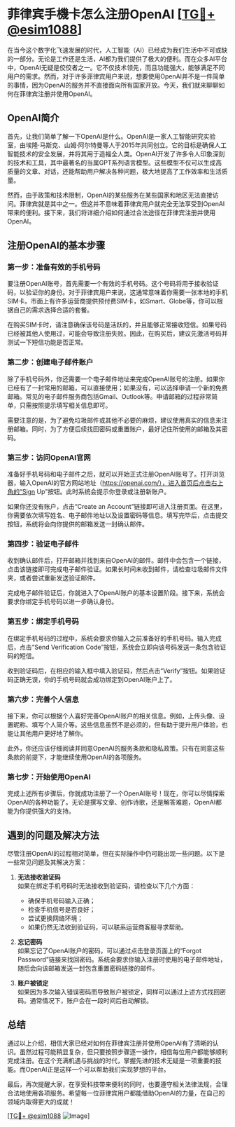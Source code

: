 # 菲律宾手機卡怎么注册OpenAI [[TG💪+ @esim1088](https://t.me/s/esim1088)]

在当今这个数字化飞速发展的时代，人工智能（AI）已经成为我们生活中不可或缺的一部分。无论是工作还是生活，AI都为我们提供了极大的便利。而在众多AI平台中，OpenAI无疑是佼佼者之一。它不仅技术领先，而且功能强大，能够满足不同用户的需求。然而，对于许多菲律宾用户来说，想要使用OpenAI并不是一件简单的事情，因为OpenAI的服务并不直接面向所有国家开放。今天，我们就来聊聊如何在菲律宾注册并使用OpenAI。

## OpenAI简介

首先，让我们简单了解一下OpenAI是什么。OpenAI是一家人工智能研究实验室，由埃隆·马斯克、山姆·阿尔特曼等人于2015年共同创立。它的目标是确保人工智能技术的安全发展，并将其用于造福全人类。OpenAI开发了许多令人印象深刻的技术和工具，其中最著名的当属GPT系列语言模型。这些模型不仅可以生成高质量的文章、对话，还能帮助用户解决各种问题，极大地提高了工作效率和生活质量。

然而，由于政策和技术限制，OpenAI的某些服务在某些国家和地区无法直接访问。菲律宾就是其中之一。但这并不意味着菲律宾用户就完全无法享受到OpenAI带来的便利。接下来，我们将详细介绍如何通过合法途径在菲律宾注册并使用OpenAI。

## 注册OpenAI的基本步骤

### 第一步：准备有效的手机号码

要注册OpenAI账号，首先需要一个有效的手机号码。这个号码将用于接收验证码，以验证你的身份。对于菲律宾用户来说，这通常意味着你需要一张本地的手机SIM卡。市面上有许多运营商提供预付费SIM卡，如Smart、Globe等，你可以根据自己的需求选择合适的套餐。

在购买SIM卡时，请注意确保该号码是活跃的，并且能够正常接收短信。如果号码已经被其他人使用过，可能会导致注册失败。因此，在购买后，建议先激活号码并测试一下短信功能是否正常。

### 第二步：创建电子邮件账户

除了手机号码外，你还需要一个电子邮件地址来完成OpenAI账号的注册。如果你已经有了一封常用的邮箱，可以直接使用；如果没有，可以选择申请一个新的免费邮箱。常见的电子邮件服务商包括Gmail、Outlook等。申请邮箱的过程非常简单，只需按照提示填写相关信息即可。

需要注意的是，为了避免垃圾邮件或其他不必要的麻烦，建议使用真实的信息来注册邮箱。同时，为了方便后续找回密码或重置账户，最好记住所使用的邮箱及其密码。

### 第三步：访问OpenAI官网

准备好手机号码和电子邮件之后，就可以开始正式注册OpenAI账号了。打开浏览器，输入OpenAI的官方网站地址（https://openai.com/），进入首页后点击右上角的“Sign Up”按钮。此时系统会提示你登录或注册新账户。

如果你还没有账户，点击“Create an Account”链接即可进入注册页面。在这里，你需要依次填写姓名、电子邮件地址以及设置密码等信息。填写完毕后，点击提交按钮，系统将会向你提供的邮箱发送一封确认邮件。

### 第四步：验证电子邮件

收到确认邮件后，打开邮箱并找到来自OpenAI的邮件。邮件中会包含一个链接，点击该链接即可完成电子邮件验证。如果长时间未收到邮件，请检查垃圾邮件文件夹，或者尝试重新发送验证邮件。

完成电子邮件验证后，你就进入了OpenAI账户的基本设置阶段。接下来，系统会要求你绑定手机号码以进一步确认身份。

### 第五步：绑定手机号码

在绑定手机号码的过程中，系统会要求你输入之前准备好的手机号码。输入完成后，点击“Send Verification Code”按钮，系统会立即向该号码发送一条包含验证码的短信。

收到验证码后，在相应的输入框中填入验证码，然后点击“Verify”按钮。如果验证码正确无误，你的手机号码就会成功绑定到OpenAI账户上了。

### 第六步：完善个人信息

接下来，你可以根据个人喜好完善OpenAI账户的相关信息。例如，上传头像、设置昵称、填写个人简介等。这些信息虽然不是必须的，但有助于提升用户体验，也能让其他用户更好地了解你。

此外，你还应该仔细阅读并同意OpenAI的服务条款和隐私政策。只有在同意这些条款的前提下，才能继续使用OpenAI的各项服务。

### 第七步：开始使用OpenAI

完成上述所有步骤后，你就成功注册了一个OpenAI账号！现在，你可以尽情探索OpenAI的各种功能了。无论是撰写文章、创作诗歌，还是解答难题，OpenAI都能为你提供强大的支持。

## 遇到的问题及解决方法

尽管注册OpenAI的过程相对简单，但在实际操作中仍可能出现一些问题。以下是一些常见问题及其解决方案：

1. **无法接收验证码**  
   如果在绑定手机号码时无法接收到验证码，请检查以下几个方面：
   - 确保手机号码输入正确；
   - 检查手机信号是否良好；
   - 尝试更换网络环境；
   - 如果仍然无法收到验证码，可以联系运营商客服寻求帮助。

2. **忘记密码**  
   如果忘记了OpenAI账户的密码，可以通过点击登录页面上的“Forgot Password”链接来找回密码。系统会要求你输入注册时使用的电子邮件地址，随后会向该邮箱发送一封包含重置密码链接的邮件。

3. **账户被锁定**  
   如果因为多次输入错误密码而导致账户被锁定，同样可以通过上述方式找回密码。通常情况下，账户会在一段时间后自动解锁。

## 总结

通过以上介绍，相信大家已经对如何在菲律宾注册并使用OpenAI有了清晰的认识。虽然过程可能稍显复杂，但只要按照步骤逐一操作，相信每位用户都能够顺利完成注册。在这个充满机遇与挑战的时代，掌握先进的技术无疑是一项重要的技能。而OpenAI正是这样一个可以帮助我们实现梦想的平台。

最后，再次提醒大家，在享受科技带来便利的同时，也要遵守相关法律法规，合理合法地使用各项服务。希望每一位菲律宾用户都能借助OpenAI的力量，在自己的领域内取得更大的成就！

[[TG💪+ @esim1088](https://t.me/s/esim1088) ![Image](https://i.postimg.cc/4NQfJmqS/Snipaste-2025-05-13-00-14-12.png)]